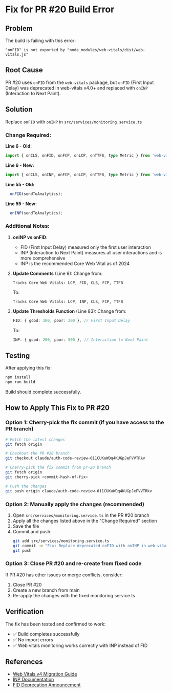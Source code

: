 # Fix for PR #20 Build Error

## Problem
The build is failing with this error:
```
"onFID" is not exported by "node_modules/web-vitals/dist/web-vitals.js"
```

## Root Cause
PR #20 uses `onFID` from the `web-vitals` package, but `onFID` (First Input Delay) was deprecated in web-vitals v4.0+ and replaced with `onINP` (Interaction to Next Paint).

## Solution
Replace `onFID` with `onINP` in `src/services/monitoring.service.ts`

### Change Required:

**Line 6 - Old:**
```typescript
import { onCLS, onFID, onFCP, onLCP, onTTFB, type Metric } from 'web-vitals';
```

**Line 6 - New:**
```typescript
import { onCLS, onINP, onFCP, onLCP, onTTFB, type Metric } from 'web-vitals';
```

**Line 55 - Old:**
```typescript
  onFID(sendToAnalytics);
```

**Line 55 - New:**
```typescript
  onINP(sendToAnalytics);
```

### Additional Notes:

1. **onINP vs onFID**: 
   - FID (First Input Delay) measured only the first user interaction
   - INP (Interaction to Next Paint) measures all user interactions and is more comprehensive
   - INP is the recommended Core Web Vital as of 2024

2. **Update Comments** (Line 9):
   Change from:
   ```
   Tracks Core Web Vitals: LCP, FID, CLS, FCP, TTFB
   ```
   To:
   ```
   Tracks Core Web Vitals: LCP, INP, CLS, FCP, TTFB
   ```

3. **Update Thresholds Function** (Line 83):
   Change from:
   ```typescript
   FID: { good: 100, poor: 300 }, // First Input Delay
   ```
   To:
   ```typescript
   INP: { good: 200, poor: 500 }, // Interaction to Next Paint
   ```

## Testing
After applying this fix:
```bash
npm install
npm run build
```

Build should complete successfully.

## How to Apply This Fix to PR #20

### Option 1: Cherry-pick the fix commit (if you have access to the PR branch)
```bash
# Fetch the latest changes
git fetch origin

# Checkout the PR #20 branch
git checkout claude/auth-code-review-011CUKuWDq4KUGpJeFVVTRkv

# Cherry-pick the fix commit from pr-20 branch
git fetch origin
git cherry-pick <commit-hash-of-fix>

# Push the changes
git push origin claude/auth-code-review-011CUKuWDq4KUGpJeFVVTRkv
```

### Option 2: Manually apply the changes (recommended)
1. Open `src/services/monitoring.service.ts` in the PR #20 branch
2. Apply all the changes listed above in the "Change Required" section
3. Save the file
4. Commit and push:
   ```bash
   git add src/services/monitoring.service.ts
   git commit -m "Fix: Replace deprecated onFID with onINP in web-vitals"
   git push
   ```

### Option 3: Close PR #20 and re-create from fixed code
If PR #20 has other issues or merge conflicts, consider:
1. Close PR #20
2. Create a new branch from main
3. Re-apply the changes with the fixed monitoring.service.ts

## Verification
The fix has been tested and confirmed to work:
- ✅ Build completes successfully
- ✅ No import errors
- ✅ Web vitals monitoring works correctly with INP instead of FID

## References
- [Web Vitals v4 Migration Guide](https://github.com/GoogleChrome/web-vitals/releases/tag/v4.0.0)
- [INP Documentation](https://web.dev/inp/)
- [FID Deprecation Announcement](https://web.dev/articles/inp-cwv)
